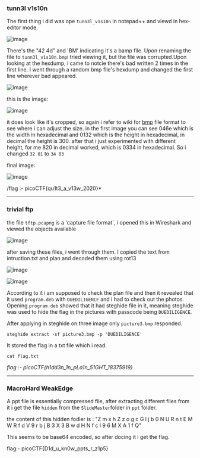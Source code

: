 ### tunn3l v1s10n


The first thing i did  was ope `tunn3l_v1s10n` in notepad++ and viewd in hex-editor mode. 

![image](https://github.com/oxo-crab/picoCTF/assets/111520157/5de6b332-3d06-4223-97c8-ed83cc81b5f2)

There's the "42 4d" and 'BM' indicating it's a bamp file. Upon renaming the file to `tunn3l_v1s10n.bmp`i tried viewing it, but the file was corrupted.Upon looking at the hexdump, i came to notcie there's bad written 2 times in the first line. I went through a random bmp file's hexdump and changed the first line wherever bad appeared. 

![image](https://github.com/oxo-crab/picoCTF/assets/111520157/bbb8c048-1099-4b49-a11e-eab0b87902e4)

this is the image:

![image](https://github.com/oxo-crab/picoCTF/assets/111520157/46ad1074-bf0a-4a87-b837-94e1dd14a665)

it does look like it's cropped, so again i refer to wiki for [bmp](https://en.wikipedia.org/wiki/BMP_file_format)  file format to see where i can adjust the size.
in the first image you can see 046e which is the width in hexadecimal and 0132 which is the height in hexadecimal, in decimal the height is 300.
after that i just experimented with different height, for me 820 in decimal worked, which is 0334 in hexadecimal. So i changed `32 01` to `34 03`

final image:

![image](https://github.com/oxo-crab/picoCTF/assets/111520157/1c0e64f1-feae-4e85-9ba5-aa3e7a286dba)

/flag :- picoCTF{qu1t3_a_v13w_2020}*

---

### trivial ftp

the file `tftp.pcapng` is a 'capture file format`, i opened this in Wireshark and viewed the objects available

![image](https://github.com/oxo-crab/picoCTF/assets/111520157/d2599b1b-8455-407a-a62f-194cd0603ec0)

after saving these files, i went through them.
I copied the text from intruction.txt and plan and decoded them using rot13

![image](https://github.com/oxo-crab/picoCTF/assets/111520157/f76ad5bc-8aca-43b5-86e7-4a150c70f85b)

![image](https://github.com/oxo-crab/picoCTF/assets/111520157/e0bd64cf-35cd-4558-9817-cb8c1a21f367)

According to it i am supposed to check the plan file and then it revealed that it used `program.deb` with `DUEDILIGENCE` and i had to check out the photos.
Opening  `program.deb` showed that it had steghide file in it, meaning steghide was used to hide the flag in the pictures with passcode being `DUEDILIGENCE`.

After applying in steghide on three image only `picture3.bmp` responded.

`steghide extract -sf picture3.bmp -p 'DUEDILIGENCE'`

It stored the flag in a txt file which i read.

`cat flag.txt`

*flag :- picoCTF{h1dd3n_1n_pLa1n_51GHT_18375919}*

---

### MacroHard WeakEdge

A ppt file is essentially compressed file, after extracting different files from it i get the file `hidden` from the `SlideMaster`folder in `ppt` folder.

the content of this hidden fodler is : "Z m x h Z z o g c G l j b 0 N U R n t E M W R f d V 9 r b j B 3 X 3 B w d H N f c l 9 6 M X A 1 f Q"

This seems to be base64 encoded, so after docing it i get the flag.

flag:- picoCTF{D1d_u_kn0w_ppts_r_z1p5}

